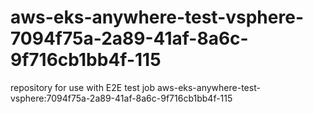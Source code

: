# aws-eks-anywhere-test-vsphere-7094f75a-2a89-41af-8a6c-9f716cb1bb4f-115
repository for use with E2E test job aws-eks-anywhere-test-vsphere:7094f75a-2a89-41af-8a6c-9f716cb1bb4f-115
